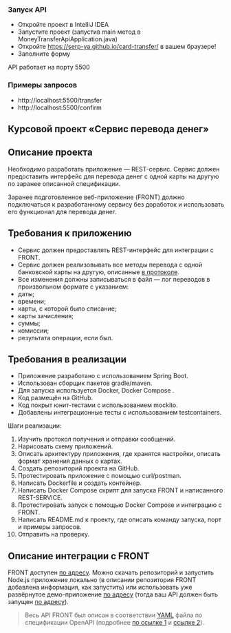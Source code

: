 ### Запуск API ###
* Откройте проект в IntelliJ IDEA
* Запустите проект (запустив main метод в MoneyTransferApiApplication.java)
* Откройте https://serp-ya.github.io/card-transfer/ в вашем браузере!
* Заполните форму

API работает на порту 5500

### Примеры запросов ###
* http://localhost:5500/transfer
* http://localhost:5500/confirm


## Курсовой проект «Сервис перевода денег»

## Описание проекта

Необходимо разработать приложение — REST-сервис. Сервис должен предоставить интерфейс для перевода денег с одной карты на другую по заранее описанной спецификации.

Заранее подготовленное веб-приложение (FRONT) должно подключаться к разработанному сервису без доработок и использовать его функционал для перевода денег.

## Требования к приложению

- Сервис должен предоставлять REST-интерфейс для интеграции с FRONT.
- Сервис должен реализовывать все методы перевода с одной банковской карты на другую, описанные [в протоколе](https://github.com/netology-code/jd-homeworks/blob/master/diploma/MoneyTransferServiceSpecification.yaml).
- Все изменения должны записываться в файл — лог переводов в произвольном формате с указанием:
- даты;
- времени;
- карты, с которой было списание;
- карты зачисления;
- суммы;
- комиссии;
- результата операции, если был.

## Требования в реализации

- Приложение разработано с использованием Spring Boot.
- Использован сборщик пакетов gradle/maven.
- Для запуска используется Docker, Docker Compose .
- Код размещён на GitHub.
- Код покрыт юнит-тестами с использованием mockito.
- Добавлены интеграционные тесты с использованием testcontainers.

Шаги реализации:

1. Изучить протокол получения и отправки сообщений.
1. Нарисовать схему приложений.
1. Описать архитектуру приложения, где хранятся настройки, описать формат хранения данных о картах.
1. Создать репозиторий проекта на GitHub.
1. Протестировать приложение с помощью curl/postman.
1. Написать Dockerfile и создать контейнер.
1. Написать Docker Compose  скрипт для запуска FRONT и написанного REST-SERVICE.
1. Протестировать запуск с помощью Docker Compose и интеграцию с FRONT.
1. Написать README.md к проекту, где описать команду запуска, порт и примеры запросов.
1. Отправить на проверку.

## Описание интеграции с FRONT

FRONT доступен [по адресу](https://github.com/serp-ya/card-transfer). Можно скачать репозиторий и запустить Node.js приложение локально (в описании репозитория FRONT добавлена информация, как запустить) или использовать уже развёрнутое демо-приложение [по адресу](https://serp-ya.github.io/card-transfer/) (тогда ваш API должен быть запущен [по адресу](http://localhost:5500/)).
> Весь API FRONT был описан в соответствии [YAML](https://github.com/netology-code/jd-homeworks/blob/master/diploma/MoneyTransferServiceSpecification.yaml)
файла по спецификации OpenAPI (подробнее [по ссылке 1](https://swagger.io/specification/) и [ссылке 2](https://starkovden.github.io/introduction-openapi-and-swagger.html)).

